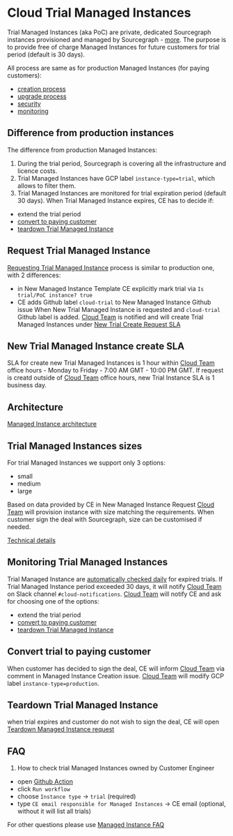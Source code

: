 # Cloud Trial Managed Instances

Trial Managed Instances (aka PoC) are private, dedicated Sourcegraph instances provisioned and managed by Sourcegraph - [more](https://docs.sourcegraph.com/cloud).
The purpose is to provide free of charge Managed Instances for future customers for trial period (default is 30 days).

All process are same as for production Managed Instances (for paying customers):

- [creation process](./v1.1/mi1-1_creation_process.md)
- [upgrade process](./index.md#release-process)
- [security](./index.md#security)
- [monitoring](./index.md#monitoring-and-alerting)

## Difference from production instances

The difference from production Managed Instances:

1. During the trial period, Sourcegraph is covering all the infrastructure and licence costs.
1. Trial Managed Instances have GCP label `instance-type=trial`, which allows to filter them.
1. Trial Managed Instances are monitored for trial expiration period (default 30 days). When Trial Managed Instance expires, CE has to decide if:

- extend the trial period
- [convert to paying customer](#convert-trial-to-paying-customer)
- [teardown Trial Managed Instance](#teardown-trial-managed-instance)

## Request Trial Managed Instance

[Requesting Trial Managed Instance](../index.md#managed-instance-requests) process is similar to production one, with 2 differences:

- in New Managed Instance Template CE explicitly mark trial via `Is trial/PoC instance? true`
- CE adds Github label `cloud-trial` to New Managed Instance Github issue
  When New Trial Managed Instance is requested and `cloud-trial` Github label is added. [Cloud Team](../../cloud/index.md#team) is notified and will create Trial Managed Instances under [New Trial Create Request SLA](#new-trial-managed-instance-create-sla)

## New Trial Managed Instance create SLA

SLA for create new Trial Managed Instances is 1 hour within [Cloud Team](../../cloud/index.md#team) office hours - Monday to Friday - 7:00 AM GMT - 10:00 PM GMT.
If request is creatd outside of [Cloud Team](../../cloud/index.md#team) office hours, new Trial Instance SLA is 1 business day.

## Architecture

[Managed Instance architecture](./index.md)

## Trial Managed Instances sizes

For trial Managed Instances we support only 3 options:

- small
- medium
- large

Based on data provided by CE in New Managed Instance Request [Cloud Team](../../cloud/index.md#team) will provision instance with size matching the requirements. When customer sign the deal with Sourcegraph, size can be customised if needed.

[Technical details](https://github.com/sourcegraph/deploy-sourcegraph-managed/blob/main/util/cmd/mg_create.go#L67)

## Monitoring Trial Managed Instances

Trial Managed Instance are [automatically checked daily](https://github.com/sourcegraph/deploy-sourcegraph-managed/actions/workflows/trials_expire.yml) for expired trials. If Trial Managed Instance period exceeded 30 days, it will notify [Cloud Team](../../cloud/index.md#team) on Slack channel `#cloud-notifications`. [Cloud Team](../../cloud/index.md#team) will notify CE and ask for choosing one of the options:

- extend the trial period
- [convert to paying customer](#convert-trial-to-paying-customer)
- [teardown Trial Managed Instance](#teardown-trial-managed-instance)

## Convert trial to paying customer

When customer has decided to sign the deal, CE will inform [Cloud Team](../../cloud/index.md#team) via comment in Managed Instance Creation issue. [Cloud Team](../../cloud/index.md#team) will modify GCP label `instance-type=production`.

## Teardown Trial Managed Instance

when trial expires and customer do not wish to sign the deal, CE will open [Teardown Managed Instance request](../index.md#managed-instance-requests)

## FAQ

1. How to check trial Managed Instances owned by Customer Engineer

- open [Github Action](https://github.com/sourcegraph/deploy-sourcegraph-managed/actions/workflows/mi_info.yml)
- click `Run workflow`
- choose `Instance type` -> `trial` (required)
- type `CE email responsible for Managed Instances` -> CE email (optional, without it will list all trials)

For other questions please use [Managed Instance FAQ](../index.md#faq)

